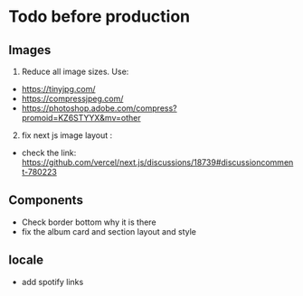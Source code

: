 # Todo before production

## Images

1. Reduce all image sizes. Use:

- https://tinyjpg.com/
- https://compressjpeg.com/
- https://photoshop.adobe.com/compress?promoid=KZ6STYYX&mv=other

2. fix next js image layout :

- check the link: https://github.com/vercel/next.js/discussions/18739#discussioncomment-780223

## Components

- Check border bottom why it is there
- fix the album card and section layout and style

## locale

- add spotify links

